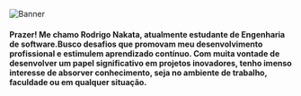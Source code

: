 ![Banner](https://imgur.com/u0ETgSm.gif)

<h4>Prazer! Me chamo Rodrigo Nakata, atualmente estudante de Engenharia de software.Busco desafios que promovam meu desenvolvimento profissional e estimulem aprendizado contínuo.
Com muita vontade de desenvolver um papel significativo em projetos inovadores, tenho imenso interesse de absorver conhecimento, seja no ambiente de trabalho, faculdade ou em qualquer situação.</h4>
